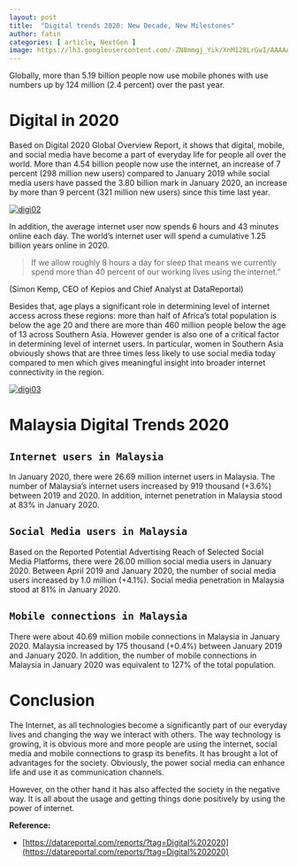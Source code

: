 ```yaml
---
layout: post
title:  "Digital trends 2020: New Decade, New Milestones"
author: fatin
categories: [ article, NextGen ]
image: https://lh3.googleusercontent.com/-ZN8mmgj_Yik/XnM128LrGwI/AAAAAAAAAK8/YwA6LEy1I-sVrmBjYgkEcr7WPK7a6VqVQCK8BGAsYHg/s0/2020-03-19.png
---
```


Globally, more than 5.19 billion people now use mobile phones with use numbers up by 124 million (2.4 percent) over the past year.

# Digital in 2020
Based on Digital 2020 Global Overview Report, it shows that digital, mobile, and social media have become a part of everyday life for people all over the world. More than 4.54 billion people now use the internet, an increase of 7 percent (298 million new users) compared to January 2019 while social media users have passed the 3.80 billion mark in January 2020, an increase by more than 9 percent (321 million new users) since this time last year. 

[![digi02](https://lh3.googleusercontent.com/-wKg4DVAsTTM/XnM14FAN2BI/AAAAAAAAALA/fUdBENDu1Og0KOyBlfd3vI7MN8UDtaIlwCK8BGAsYHg/s0/2020-03-19.png)](#)

In addition, the average internet user now spends 6 hours and 43 minutes online each day. The world’s internet user will spend a cumulative 1.25 billion years online in 2020.  

> If we allow roughly 8 hours a day for sleep that means we currently spend more than 40 percent of our working lives using the internet.”

(Simon Kemp, CEO of Kepios and Chief Analyst at DataReportal)

Besides that, age plays a significant role in determining level of internet access across these regions: more than half of Africa’s total population is below the age 20 and there are more than 460 million people below the age of 13 across Southern Asia. However gender is also one of a critical factor in determining level of internet users. In particular, women in Southern Asia obviously shows that are three times less likely to use social media today compared to men which gives meaningful insight into broader internet connectivity in the region.

[![digi03](https://lh3.googleusercontent.com/--JEY3S8snyY/XnM15NlmZxI/AAAAAAAAALE/4C0V6VB8TUwMrLVce70GMwORt3OZc0EngCK8BGAsYHg/s0/2020-03-19.png)](#)

# Malaysia Digital Trends 2020

## `Internet users in Malaysia`
In January 2020, there were 26.69 million internet users in Malaysia. The number of Malaysia’s internet users increased by 919 thousand (+3.6%) between 2019 and 2020. In addition, internet penetration in Malaysia stood at 83% in January 2020.

## `Social Media users in Malaysia`
Based on the Reported Potential Advertising Reach of Selected Social Media Platforms, there were 26.00 million social media users in January 2020. Between April 2019 and January 2020, the number of social media users increased by 1.0 million (+4.1%). Social media penetration in Malaysia stood at 81% in January 2020.

## `Mobile connections in Malaysia`
There were about 40.69 million mobile connections in Malaysia in January 2020. Malaysia increased by 175 thousand (+0.4%) between January 2019 and January 2020. In addition, the number of mobile connections in Malaysia in January 2020 was equivalent to 127% of the total population.

# Conclusion
The Internet, as all technologies become a significantly part of our everyday lives and changing the way we interact with others. The way technology is growing, it is obvious more and more people are using the internet, social media and mobile connections to grasp its benefits. It has brought a lot of advantages for the society. Obviously, the power social media can enhance life and use it as communication channels.

However, on the other hand it has also affected the society in the negative way. It is all about the usage and getting things done positively by using the power of internet.

**Reference:**
* [https://datareportal.com/reports/?tag=Digital%202020](https://datareportal.com/reports/?tag=Digital%202020)
